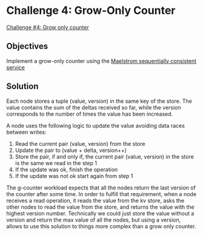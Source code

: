 # Challenge 4: Grow-Only Counter

[Challenge #4: Grow only counter](https://fly.io/dist-sys/4/)

## Objectives

Implement a grow-only counter using the [Maelstrom sequentially consistent service][maelstrom-seq-kv]

## Solution

Each node stores a tuple (value, version) in the same key of the store. The
value contains the sum of the deltas received so far, while the version
corresponds to the number of times the value has been increased.

A node uses the following logic to update the value avoiding data races
between writes:

1. Read the current pair (value, version) from the store
2. Update the pair to (value + delta, version++)
3. Store the pair, if and only if, the current pair (value, version) in the
   store is the same we read in the step 1
4. If the update was ok, finish the operation
5. If the update was not ok start again from step 1

The g-counter workload expects that all the nodes return the last version of the
counter after some time. In order to fulfill that requirement, when a node
receives a read operation, it reads the value from the kv store, asks the other
nodes to read the value from the store, and returns the value with the highest
version number. Technically we could just store the value without a version and
return the max value of all the nodes, but using a version, allows to use this
solution to things more complex than a grow only counter.

[maelstrom-seq-kv]:https://github.com/jepsen-io/maelstrom/blob/main/doc/services.md#seq-kv
